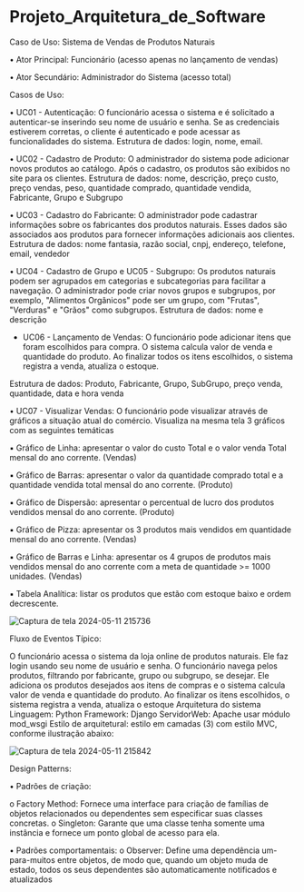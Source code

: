 # Projeto_Arquitetura_de_Software
Caso de Uso: Sistema de Vendas de Produtos Naturais

• Ator Principal: Funcionário (acesso apenas no lançamento de vendas)

• Ator Secundário: Administrador do Sistema (acesso total)

Casos de Uso:

• UC01 - Autenticação: O funcionário acessa o sistema e é solicitado a autenticar-se inserindo seu nome de usuário e senha. Se as credenciais estiverem corretas, o cliente é autenticado e pode acessar as funcionalidades do sistema. Estrutura de dados: login, nome, email.

• UC02 - Cadastro de Produto: O administrador do sistema pode adicionar novos produtos ao catálogo. Após o cadastro, os produtos são exibidos no site para os clientes. Estrutura de dados: nome, descrição, preço custo, preço vendas, peso, quantidade comprado, quantidade vendida, Fabricante, Grupo e Subgrupo

• UC03 - Cadastro do Fabricante: O administrador pode cadastrar informações sobre os fabricantes dos produtos naturais. Esses dados são associados aos produtos para fornecer informações adicionais aos clientes. Estrutura de dados: nome fantasia, razão social, cnpj, endereço, telefone, email, vendedor

• UC04 - Cadastro de Grupo e UC05 - Subgrupo: Os produtos naturais podem ser agrupados em categorias e subcategorias para facilitar a navegação. O administrador pode criar novos grupos e subgrupos, por exemplo, "Alimentos Orgânicos" pode ser um grupo, com "Frutas", "Verduras" e "Grãos" como subgrupos. Estrutura de dados: nome e descrição

- UC06 - Lançamento de Vendas: O funcionário pode adicionar itens que foram escolhidos para compra. O sistema calcula valor de venda e quantidade do produto. Ao finalizar todos os itens escolhidos, o sistema registra a venda, atualiza o estoque.

Estrutura de dados: Produto, Fabricante, Grupo, SubGrupo, preço venda, quantidade, data e hora venda

• UC07 - Visualizar Vendas: O funcionário pode visualizar através de gráficos a situação atual do comércio. Visualiza na mesma tela 3 gráficos com as seguintes temáticas

▪ Gráfico de Linha: apresentar o valor do custo Total e o valor venda Total mensal do ano corrente. (Vendas)

▪ Gráfico de Barras: apresentar o valor da quantidade comprado total e a quantidade vendida total mensal do ano corrente. (Produto)

▪ Gráfico de Dispersão: apresentar o percentual de lucro dos produtos vendidos mensal do ano corrente. (Produto)

▪ Gráfico de Pizza: apresentar os 3 produtos mais vendidos em quantidade mensal do ano corrente. (Vendas)

▪ Gráfico de Barras e Linha: apresentar os 4 grupos de produtos mais vendidos mensal do ano corrente com a meta de quantidade >= 1000 unidades. (Vendas)

▪ Tabela Analítica: listar os produtos que estão com estoque baixo e ordem decrescente.

![Captura de tela 2024-05-11 215736](https://github.com/EricIkeda1/Projeto_Arquitetura_de_Software/assets/93358246/0fcb5de5-0f92-42e4-90ea-6181ddb70123)

Fluxo de Eventos Típico:

O funcionário acessa o sistema da loja online de produtos naturais.
Ele faz login usando seu nome de usuário e senha.
O funcionário navega pelos produtos, filtrando por fabricante, grupo ou subgrupo, se desejar.
Ele adiciona os produtos desejados aos itens de compras e o sistema calcula valor de venda e quantidade do produto.
Ao finalizar os itens escolhidos, o sistema registra a venda, atualiza o estoque
Arquitetura do sistema Linguagem: Python Framework: Django ServidorWeb: Apache usar módulo mod_wsgi Estilo de arquitetural: estilo em camadas (3) com estilo MVC, conforme ilustração abaixo:

![Captura de tela 2024-05-11 215842](https://github.com/EricIkeda1/Projeto_Arquitetura_de_Software/assets/93358246/4148c0e1-de91-41a5-bdf9-f5e93278afdf)

Design Patterns:

• Padrões de criação:

o Factory Method: Fornece uma interface para criação de famílias de objetos relacionados ou dependentes sem especificar suas classes concretas. o Singleton: Garante que uma classe tenha somente uma instância e fornece um ponto global de acesso para ela.

• Padrões comportamentais: o Observer: Define uma dependência um-para-muitos entre objetos, de modo que, quando um objeto muda de estado, todos os seus dependentes são automaticamente notificados e atualizados
